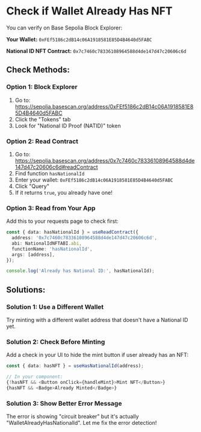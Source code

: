 # Check if Wallet Already Has NFT

You can verify on Base Sepolia Block Explorer:

**Your Wallet:** `0xFEf5186c2dB14c06A1918581E85D4B4640d5FABC`

**National ID NFT Contract:** `0x7c7460c78336108964588d4de147d47c20606c6d`

## Check Methods:

### Option 1: Block Explorer
1. Go to: https://sepolia.basescan.org/address/0xFEf5186c2dB14c06A1918581E85D4B4640d5FABC
2. Click the "Tokens" tab
3. Look for "National ID Proof (NATID)" token

### Option 2: Read Contract
1. Go to: https://sepolia.basescan.org/address/0x7c7460c78336108964588d4de147d47c20606c6d#readContract
2. Find function `hasNationalId`
3. Enter your wallet: `0xFEf5186c2dB14c06A1918581E85D4B4640d5FABC`
4. Click "Query"
5. If it returns `true`, you already have one!

### Option 3: Read from Your App
Add this to your requests page to check first:

```typescript
const { data: hasNationalId } = useReadContract({
  address: '0x7c7460c78336108964588d4de147d47c20606c6d',
  abi: NationalIdNFTABI.abi,
  functionName: 'hasNationalId',
  args: [address],
});

console.log('Already has National ID:', hasNationalId);
```

## Solutions:

### Solution 1: Use a Different Wallet
Try minting with a different wallet address that doesn't have a National ID yet.

### Solution 2: Check Before Minting
Add a check in your UI to hide the mint button if user already has an NFT:

```typescript
const { data: hasNFT } = useHasNationalId(address);

// In your component:
{!hasNFT && <Button onClick={handleMint}>Mint NFT</Button>}
{hasNFT && <Badge>Already Minted</Badge>}
```

### Solution 3: Show Better Error Message
The error is showing "circuit breaker" but it's actually "WalletAlreadyHasNationalId". Let me fix the error detection!
